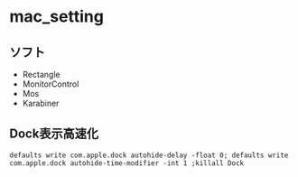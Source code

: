 # mac_setting
## ソフト
- Rectangle
- MonitorControl
- Mos
- Karabiner
## Dock表示高速化
```
defaults write com.apple.dock autohide-delay -float 0; defaults write com.apple.dock autohide-time-modifier -int 1 ;killall Dock
```
